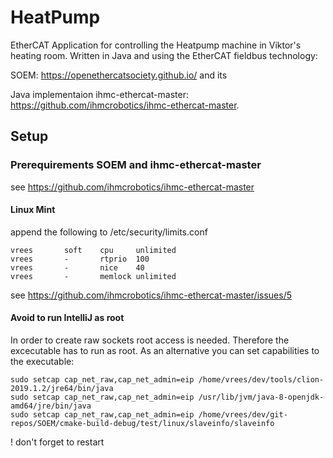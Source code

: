 # HeatPump
EtherCAT Application for controlling the Heatpump machine in Viktor's heating room. Written in Java and using the 
EtherCAT fieldbus technology:
 
SOEM: https://openethercatsociety.github.io/ and its 

Java implementaion ihmc-ethercat-master:  https://github.com/ihmcrobotics/ihmc-ethercat-master.



## Setup

### Prerequirements SOEM and ihmc-ethercat-master 

see https://github.com/ihmcrobotics/ihmc-ethercat-master

#### Linux Mint

append the following to /etc/security/limits.conf
```
vrees       soft    cpu     unlimited
vrees       -       rtprio  100
vrees       -       nice    40
vrees       -       memlock unlimited
```
see https://github.com/ihmcrobotics/ihmc-ethercat-master/issues/5

#### Avoid to run IntelliJ as root

In order to create raw sockets root access is needed. Therefore the excecutable has to run as root. As an alternative
you can set capabilities to the executable:
```
sudo setcap cap_net_raw,cap_net_admin=eip /home/vrees/dev/tools/clion-2019.1.2/jre64/bin/java
sudo setcap cap_net_raw,cap_net_admin=eip /usr/lib/jvm/java-8-openjdk-amd64/jre/bin/java
sudo setcap cap_net_raw,cap_net_admin=eip /home/vrees/dev/git-repos/SOEM/cmake-build-debug/test/linux/slaveinfo/slaveinfo
```
! don't forget to restart

